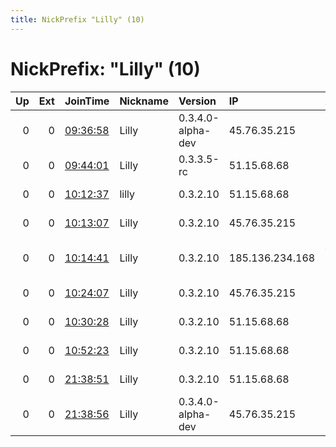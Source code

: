 ```yaml
---
title: NickPrefix "Lilly" (10)
---
```


# NickPrefix: "Lilly" (10)

|   Up |   Ext | JoinTime                                                                                            | Nickname   | Version           | IP              | AS                  | CC   |   ORp |   Dirp | OS    | Contact      |   eFamMembers |
|-----:|------:|:----------------------------------------------------------------------------------------------------|:-----------|:------------------|:----------------|:--------------------|:-----|------:|-------:|:------|:-------------|--------------:|
|    0 |     0 | [09:36:58](https://metrics.torproject.org/rs.html#details/F106DD091BA59CA5F73D95C3A9E825EC20918447) | Lilly      | 0.3.4.0-alpha-dev | 45.76.35.215    | Choopa, LLC         | nl   |  9001 |   9030 | Linux | abuse@tw.org |             1 |
|    0 |     0 | [09:44:01](https://metrics.torproject.org/rs.html#details/FFE0CE2753842F7947EC1E5DF7913BD175C4B78D) | Lilly      | 0.3.3.5-rc        | 51.15.68.68     | Online S.a.s.       | fr   |  9001 |   9030 | Linux | abuse@tw.org |             1 |
|    0 |     0 | [10:12:37](https://metrics.torproject.org/rs.html#details/95C0210D5A7BD2F886DAFA3D1C69C8DB087755C6) | lilly      | 0.3.2.10          | 51.15.68.68     | Online S.a.s.       | fr   |  9001 |   9030 | Linux | abuse@tw.org |             1 |
|    0 |     0 | [10:13:07](https://metrics.torproject.org/rs.html#details/68EFCD98EDD787996D8BD635AD668FCC61CBEF95) | Lilly      | 0.3.2.10          | 45.76.35.215    | Choopa, LLC         | nl   |  9001 |   9030 | Linux | abuse@tw.org |             1 |
|    0 |     0 | [10:14:41](https://metrics.torproject.org/rs.html#details/325FABB1C8D7F44AACC11202A8D5653C6766A96D) | Lilly      | 0.3.2.10          | 185.136.234.168 | Ai Networks Limited | gb   |  9001 |   9030 | Linux | abuse@tw.org |             1 |
|    0 |     0 | [10:24:07](https://metrics.torproject.org/rs.html#details/5DE9418880DC16CC4C9EA29F23AFB782B87C49CB) | Lilly      | 0.3.2.10          | 45.76.35.215    | Choopa, LLC         | nl   |  9001 |   9030 | Linux | abuse@tw.org |             1 |
|    0 |     0 | [10:30:28](https://metrics.torproject.org/rs.html#details/4FEE27B979A7AB20E11D730CF0EE4DA28518C142) | Lilly      | 0.3.2.10          | 51.15.68.68     | Online S.a.s.       | fr   |  9001 |   9030 | Linux | abuse@tw.org |             1 |
|    0 |     0 | [10:52:23](https://metrics.torproject.org/rs.html#details/06E802F19248DA109EDCAE384D60DB3DB315E6F0) | Lilly      | 0.3.2.10          | 51.15.68.68     | Online S.a.s.       | fr   |  9001 |   9030 | Linux | abuse@tw.org |             1 |
|    0 |     0 | [21:38:51](https://metrics.torproject.org/rs.html#details/F0F578550E9928E4ED087EB5FCE39DA593F89C0F) | Lilly      | 0.3.2.10          | 51.15.68.68     | Online S.a.s.       | fr   |  9001 |   9030 | Linux | abuse@tw.org |             1 |
|    0 |     0 | [21:38:56](https://metrics.torproject.org/rs.html#details/B1AA8E0AA92A7EF5DC599A61ED7984E7C2F41C54) | Lilly      | 0.3.4.0-alpha-dev | 45.76.35.215    | Choopa, LLC         | nl   |  9001 |   9030 | Linux | abuse@tw.org |             1 |
